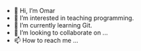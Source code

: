 - 👋 Hi, I’m Omar
- 👀 I’m interested in teaching programming.
- 🌱 I’m currently learning Git.
- 💞️ I’m looking to collaborate on ...
- 📫 How to reach me ...

<!---
Omar-Sayed95/Omar-Sayed95 is a ✨ special ✨ repository because its `README.md` (this file) appears on your GitHub profile.
You can click the Preview link to take a look at your changes.
--->
